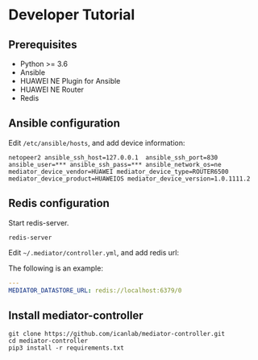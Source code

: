 # Developer Tutorial

## Prerequisites

- Python >= 3.6
- Ansible
- HUAWEI NE Plugin for Ansible
- HUAWEI NE Router
- Redis

## Ansible configuration

Edit `/etc/ansible/hosts`, and add device information:

```
netopeer2 ansible_ssh_host=127.0.0.1  ansible_ssh_port=830  ansible_user=*** ansible_ssh_pass=*** ansible_network_os=ne mediator_device_vendor=HUAWEI mediator_device_type=ROUTER6500 mediator_device_product=HUAWEIOS mediator_device_version=1.0.1111.2
```

## Redis configuration

Start redis-server.

```
redis-server
```

Edit `~/.mediator/controller.yml`, and add redis url:

The following is an example:

```yaml
---
MEDIATOR_DATASTORE_URL: redis://localhost:6379/0
```

## Install mediator-controller

```
git clone https://github.com/icanlab/mediator-controller.git
cd mediator-controller
pip3 install -r requirements.txt
```

